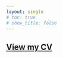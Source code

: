 ```yaml
---
layout: single
# toc: true
# show_title: false
---
```


## [View my CV](https://www.dropbox.com/scl/fi/ysk35ny64i3rg7lzk2slr/CV_DuiyiDAI.pdf?rlkey=aqg6u0v9c5izvg4ep03kw6ig9&st=u61byyai&dl=0)
